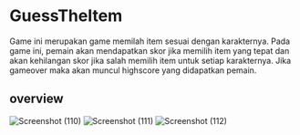 # GuessTheItem

Game ini merupakan game memilah item sesuai dengan karakternya. Pada game ini, pemain akan mendapatkan skor jika memilih item yang tepat dan akan kehilangan skor jika salah memilih item untuk setiap karakternya. Jika gameover maka akan muncul highscore yang didapatkan pemain.

## overview
![Screenshot (110)](https://github.com/febriang/GuessTheItem/assets/116758794/533e9fb7-5bb4-45d6-9864-55cfa12d9556)
![Screenshot (111)](https://github.com/febriang/GuessTheItem/assets/116758794/5bc7f0d1-0ce6-47b1-9bc5-147032d6ff71)
![Screenshot (112)](https://github.com/febriang/GuessTheItem/assets/116758794/8d04d7c7-d86d-4296-8cf9-5018feff1ac6)

